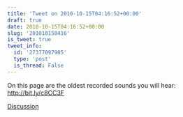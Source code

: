 ```yaml
---
title: 'Tweet on 2010-10-15T04:16:52+00:00'
draft: true
date: 2010-10-15T04:16:52+00:00
slug: '201010150416'
is_tweet: true
tweet_info:
  id: '27377097985'
  type: 'post'
  is_thread: False
---
```




On this page are the oldest recorded sounds you will hear: http://bit.ly/c8CC3F

[Discussion](https://x.com/sytelus/status/27377097985)
